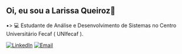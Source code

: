 ##  Oi,  eu sou a Larissa Queiroz💖

▪> 💻 Estudante de Análise e Desenvolvimento de Sistemas no Centro Universitário Fecaf ( UNIfecaf ).


<p align="left">
<a href="https://www.linkedin.com/in/larissa-queiroz-8309b7261/"><img alt="LinkedIn" src="https://img.shields.io/badge/LinkedIn-0077B5?style=for-the-badge&logo=linkedin&logoColor=white"></a>
<a href="mailto:larissa.zorieuq2@gmail.com"><img alt="Email" src="https://img.shields.io/badge/Gmail-D14836?style=for-the-badge&logo=gmail&logoColor=white"></a>
</p>
  

  

  
